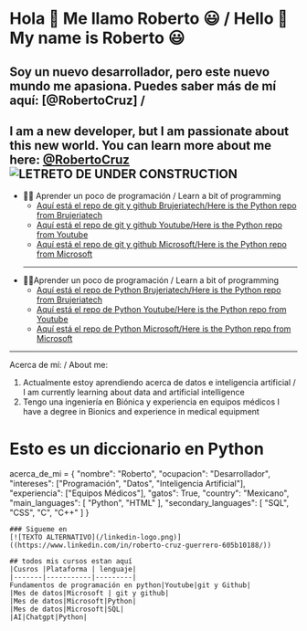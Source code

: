 # Hola 👋 Me llamo Roberto :smiley:  / Hello 👋 My name is Roberto :smiley:
## Soy un nuevo desarrollador, pero este nuevo mundo me apasiona. Puedes saber más de mí aquí: [@RobertoCruz] /
I am a new developer, but I am passionate about this new world. You can learn more about me here: [@RobertoCruz](https://www.linkedin.com/in/roberto-cruz-guerrero-605b10188/)
![LETRETO DE UNDER CONSTRUCTION](https://static.vecteezy.com/system/resources/previews/001/214/905/original/under-construction-sign-with-hat-on-traffic-cone-vector.jpg)
--------------------

- :man_technologist: Aprender un poco de programación / Learn a bit of programming
    - [Aquí está el repo de git y github Brujeriatech/Here is the Python repo from Brujeriatech]()
    - [Aquí está el repo de git y github Youtube/Here is the Python repo from Youtube]()
    - [Aquí está el repo de git y github Microsoft/Here is the Python repo from Microsoft]()
    ------------------------
- :man_scientist:Aprender un poco de programación / Learn a bit of programming 
    - [Aquí está el repo de Python Brujeriatech/Here is the Python repo from Brujeriatech]()
    - [Aquí está el repo de Python Youtube/Here is the Python repo from Youtube]()
    - [Aquí está el repo de Python Microsoft/Here is the Python repo from Microsoft]()
---------
Acerca de mí: / About me: 
1. Actualmente estoy aprendiendo acerca de datos e inteligencia artificial / I am currently learning about data and artificial intelligence
2. Tengo una ingeniería en Biónica y experiencia en equipos médicos   I have a degree in Bionics and experience in medical equipment


 # Esto es un diccionario en Python
acerca_de_mi = {
    "nombre": "Roberto",
    "ocupacion": "Desarrollador",
    "intereses": ["Programación", "Datos", "Inteligencia Artificial"],
    "experiencia": ["Equipos Médicos"],
    "gatos": True,
    "country": "Mexicano",
    "main_languages": [
        "Python", "HTML"
    ],
    "secondary_languages": [
        "SQL", "CSS", "C", "C++"
    ]
}

```
### Sigueme en
[![TEXTO ALTERNATIVO](/linkedin-logo.png)]((https://www.linkedin.com/in/roberto-cruz-guerrero-605b10188/))

## todos mis cursos estan aquí
|Cusros |Plataforma | lenguaje|
|-------|-----------|---------|
Fundamentos de programación en python|Youtube|git y Github|
|Mes de datos|Microsoft | git y github|
|Mes de datos|Microsoft|Python|
|Mes de datos|Microsoft|SQL|
|AI|Chatgpt|Python|

